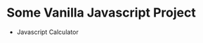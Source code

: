 
<h1>Some Vanilla Javascript Project</h1>
<ul>
    <li>
        Javascript Calculator 
    </li>
</ul>